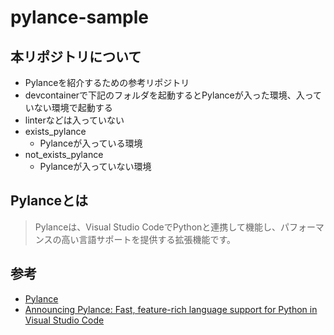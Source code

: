 # pylance-sample

## 本リポジトリについて

- Pylanceを紹介するための参考リポジトリ
- devcontainerで下記のフォルダを起動するとPylanceが入った環境、入っていない環境で起動する
- linterなどは入っていない
- exists_pylance
  - Pylanceが入っている環境
- not_exists_pylance
  - Pylanceが入っていない環境

## Pylanceとは

> Pylanceは、Visual Studio CodeでPythonと連携して機能し、パフォーマンスの高い言語サポートを提供する拡張機能です。

## 参考
- [Pylance](https://marketplace.visualstudio.com/items?itemName=ms-python.vscode-pylance)
- [Announcing Pylance: Fast, feature-rich language support for Python in Visual Studio Code](https://devblogs.microsoft.com/python/announcing-pylance-fast-feature-rich-language-support-for-python-in-visual-studio-code/)
